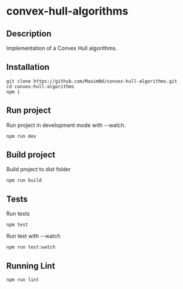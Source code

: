 # convex-hull-algorithms
## Description

Implementation of a Convex Hull algorithms.

## Installation
```
git clone https://github.com/MaximNd/convex-hull-algorithms.git
cd convex-hull-algorithms
npm i
```

## Run project
Run project in development mode with --watch.
```
npm run dev
```

## Build project
Build project to dist folder
```
npm run build
```

## Tests
Run tests
```
npm test
```
Run test with --watch
```
npm run test:watch
```

## Running Lint
```
npm run lint
```
